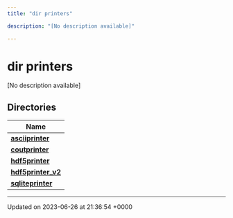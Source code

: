 ```yaml
---
title: "dir printers"

description: "[No description available]"

---
```


# dir printers

[No description available]

## Directories

| Name           |
| -------------- |
| **[asciiprinter](/documentation/code/files/dir_5120f56b3414574fee819aefd9841500/#dir-asciiprinter)**  |
| **[coutprinter](/documentation/code/files/dir_d51409d5f329b7b26705cb610a651839/#dir-coutprinter)**  |
| **[hdf5printer](/documentation/code/files/dir_75ce01daeba79b9ffe4f7732a162e581/#dir-hdf5printer)**  |
| **[hdf5printer_v2](/documentation/code/files/dir_06eb31d65e33831ca8d51f824f95729d/#dir-hdf5printer-v2)**  |
| **[sqliteprinter](/documentation/code/files/dir_3ec350bc02989509507b01e697cb8166/#dir-sqliteprinter)**  |






-------------------------------

Updated on 2023-06-26 at 21:36:54 +0000
